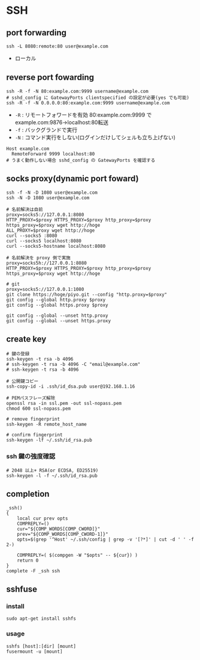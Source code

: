 SSH
===

## port forwarding

```
ssh -L 8080:remote:80 user@example.com
```

- ローカル

## reverse port fowarding

```
ssh -R -f -N 80:example.com:9999 username@example.com
# sshd_config に GatewayPorts clientspecified の設定が必要(yes でも可能)
ssh -R -f -N 0.0.0.0:80:example.com:9999 username@example.com
```
- `-R` : リモートフォワードを有効 80:example.com:9999 でexample.com:9876->localhost:80転送
- `-f` : バックグランドで実行
- `-N` : コマンド実行をしない(ログインだけしてシェルも立ち上げない)

```
Host example.com
  RemoteForward 9999 localhost:80
# うまく動作しない場合 sshd_config の GatewayPorts を確認する
```

## socks proxy(dynamic port foward)

```
ssh -f -N -D 1080 user@example.com
ssh -N -D 1080 user@example.com

# 名前解決は自前
proxy=socks5://127.0.0.1:8080
HTTP_PROXY=$proxy HTTPS_PROXY=$proxy http_proxy=$proxy https_proxy=$proxy wget http://hoge
ALL_PROXY=$proxy wget http://hoge
curl --socks5 :8080
curl --socks5 localhost:8080
curl --socks5-hostname localhost:8080

# 名前解決を proxy 側で実施
proxy=socks5h://127.0.0.1:8080
HTTP_PROXY=$proxy HTTPS_PROXY=$proxy http_proxy=$proxy https_proxy=$proxy wget http://hoge

# git
proxy=socks5://127.0.0.1:1080
git clone https://hoge/piyo.git --config "http.proxy=$proxy"
git config --global http.proxy $proxy
git config --global https.proxy $proxy

git config --global --unset http.proxy
git config --global --unset https.proxy
```

## create key

```
# 鍵の登録
ssh-keygen -t rsa -b 4096
# ssh-keygen -t rsa -b 4096 -C "email@example.com"
# ssh-keygen -t rsa -b 4096

# 公開鍵コピー
ssh-copy-id -i .ssh/id_dsa.pub user@192.168.1.16

# PEMパスフレーズ解除
openssl rsa -in ssl.pem -out ssl-nopass.pem
chmod 600 ssl-nopass.pem

# remove fingerprint
ssh-keygen -R remote_host_name

# confirm fingerprint
ssh-keygen -lf ~/.ssh/id_rsa.pub
```

### ssh 鍵の強度確認

```
# 2048 以上+ RSA(or ECDSA, ED25519)
ssh-keygen -l -f ~/.ssh/id_rsa.pub
```
## completion

```
_ssh()
{
    local cur prev opts
    COMPREPLY=()
    cur="${COMP_WORDS[COMP_CWORD]}"
    prev="${COMP_WORDS[COMP_CWORD-1]}"
    opts=$(grep '^Host' ~/.ssh/config | grep -v '[?*]' | cut -d ' ' -f 2-)

    COMPREPLY=( $(compgen -W "$opts" -- ${cur}) )
    return 0
}
complete -F _ssh ssh
```

## sshfuse
### install

```
sudo apt-get install sshfs
```

### usage

```
sshfs [host]:[dir] [mount]
fusermount -u [mount]
```

